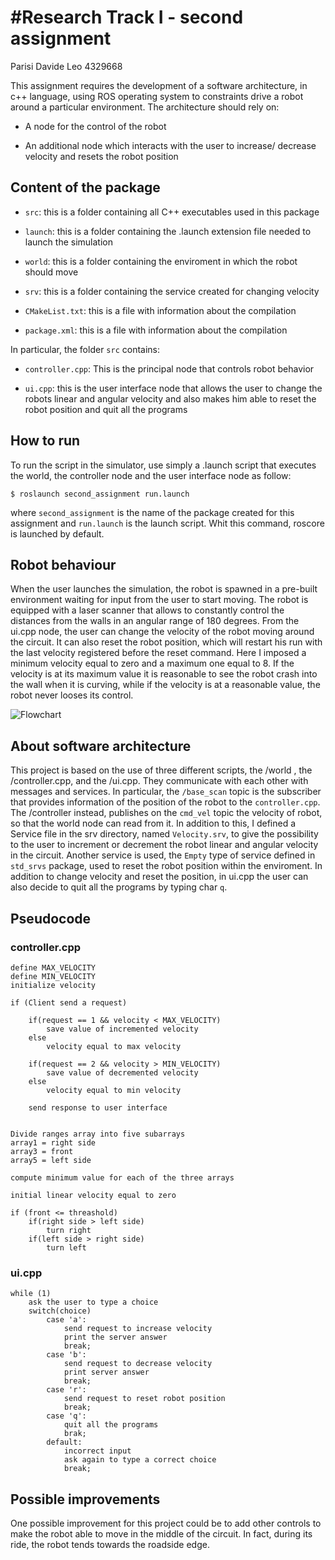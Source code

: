 #Research Track I - second assignment
================================
Parisi Davide Leo 4329668 

This assignment requires the development of a software architecture, in c++ language, using ROS operating system to constraints drive a robot around a particular environment. 
The architecture should rely on:

* A node for the control of the robot

* An additional node which interacts with the user to increase/ decrease velocity and resets the robot position

## Content of the package ##

* `src`: this is a folder containing all C++ executables used in this package

* `launch`: this is a folder containing the .launch extension file needed to launch the simulation

* `world`: this is a folder containing the enviroment in which the robot should move

* `srv`: this is a folder containing the service created for changing velocity

* `CMakeList.txt`: this is a file with information about the compilation

* `package.xml`: this is a file with information about the compilation

In particular, the folder `src` contains:

* `controller.cpp`: This is the principal node that controls robot behavior

* `ui.cpp`: this is the user interface node that allows the user to change the robots linear and angular velocity and also makes him able to reset the robot position and quit all the programs

## How to run ##

To run the script in the simulator, use simply a .launch script that executes the world, the controller node and the user interface node as follow:

```
$ roslaunch second_assignment run.launch
```
where `second_assignment` is the name of the package created for this assignment and `run.launch` is the launch script.
Whit this command, roscore is launched by default.

## Robot behaviour ##

When the user launches the simulation, the robot is spawned in a pre-built environment waiting for input from the user to start moving. The robot is equipped with a laser scanner that allows to constantly control the distances from the walls in an angular range of 180 degrees. From the ui.cpp node, the user can change the velocity of the robot moving around the circuit. It can also reset the robot position, which will restart his run with the last velocity registered before the reset command. Here I imposed a minimum velocity equal to zero and a maximum one equal to 8. If the velocity is at its maximum value it is reasonable to see the robot crash into the wall when it is curving, while if the velocity is at a reasonable value, the robot never looses its control.

![Flowchart](https://user-images.githubusercontent.com/92155300/146471511-fd1c2e09-8511-4c41-a4b9-8dcdabb47073.jpg)


## About software architecture ##

This project is based on the use of three different scripts, the /world , the /controller.cpp, and the /ui.cpp. They communicate with each other with messages and services. In particular, the `/base_scan` topic is the subscriber that provides information of the position of the robot to the `controller.cpp`. The /controller instead, publishes on the `cmd_vel` topic the velocity of robot, so that the world node can read from it. In addition to this, I defined a Service file in the srv directory, named `Velocity.srv`, to give the possibility to the user to increment or decrement the robot linear and angular velocity in the circuit. Another service is used, the `Empty` type of service defined in `std_srvs` package, used to reset the robot position within the enviroment. In addition to change velocity and reset the position, in ui.cpp the user can also decide to quit all the programs by typing char `q`.

## Pseudocode ##

### controller.cpp ###

```
define MAX_VELOCITY
define MIN_VELOCITY
initialize velocity 

if (Client send a request)

    if(request == 1 && velocity < MAX_VELOCITY)
        save value of incremented velocity
    else 
        velocity equal to max velocity 
    
    if(request == 2 && velocity > MIN_VELOCITY)
        save value of decremented velocity
    else 
        velocity equal to min velocity

    send response to user interface


Divide ranges array into five subarrays
array1 = right side
array3 = front
array5 = left side

compute minimum value for each of the three arrays

initial linear velocity equal to zero

if (front <= threashold)
    if(right side > left side)
        turn right
    if(left side > right side)
        turn left
```
### ui.cpp ###

```
while (1)
    ask the user to type a choice
    switch(choice)
        case 'a':
            send request to increase velocity
            print the server answer
            break;
        case 'b':
            send request to decrease velocity 
            print server answer
            break;
        case 'r':
            send request to reset robot position
            break;
        case 'q':
            quit all the programs
            brak;
        default:
            incorrect input
            ask again to type a correct choice
            break;
```
## Possible improvements ##

One possible improvement for this project could be to add other controls to make the robot able to move in the middle of the circuit. In fact, during its ride, the robot tends towards the roadside edge.

